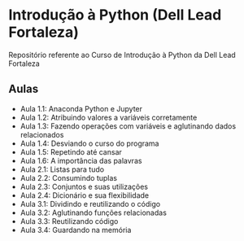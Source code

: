 # Introdução à Python (Dell Lead Fortaleza)

Repositório referente ao Curso de Introdução à Python da Dell Lead Fortaleza

## Aulas
- Aula 1.1: Anaconda Python e Jupyter
- Aula 1.2: Atribuindo valores a variáveis corretamente
- Aula 1.3: Fazendo operações com variáveis e aglutinando dados relacionados
- Aula 1.4: Desviando o curso do programa
- Aula 1.5: Repetindo até cansar
- Aula 1.6: A importância das palavras
- Aula 2.1: Listas para tudo
- Aula 2.2: Consumindo tuplas
- Aula 2.3: Conjuntos e suas utilizações
- Aula 2.4: Dicionário e sua flexibilidade
- Aula 3.1: Dividindo e reutilizando o código
- Aula 3.2: Aglutinando funções relacionadas
- Aula 3.3: Reutilizando código
- Aula 3.4: Guardando na memória